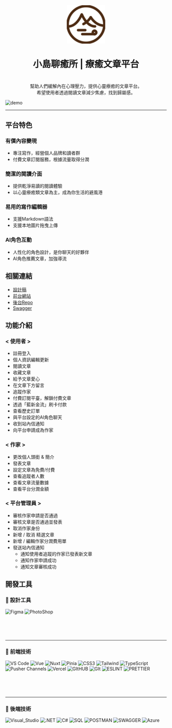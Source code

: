 

<div align="center" style="margin-bottom: 40px">
<img width="120" src="https://raw.githubusercontent.com/TeamRocket12th/Island-of-Healing/dev/public/logo-web.svg" alt="logo">
<h1 align="center">小島聊癒所 | 療癒文章平台</h1> 
</div>

<p align="center">
幫助人們緩解內在心理壓力，提供心靈療癒的文章平台。 </br>
希望使用者透過閱讀文章減少焦慮，找到歸屬感。
</p>

<img alt="demo" src="https://i.imgur.com/HqsSUVN.png"/>



---

## 平台特色

### 有價內容變現
  - 專注寫作，經營個人品牌和讀者群
  - 付費文章訂閱服務，根據流量取得分潤

### 簡潔的閱讀介面
- 提供乾淨易讀的閱讀體驗
- 以心靈療癒類文章為主，成為你生活的避風港

### 易用的寫作編輯器
- 支援Markdown語法
- 支援本地圖片拖曳上傳

### AI角色互動
- 人性化的角色設計，是你聊天的好夥伴
- AI角色推薦文章，加強導流


## 相關連結
- [設計稿](https://www.figma.com/file/HC1yylX1rxo1izrzBN1bsm/%E5%B0%8F%E5%B3%B6%E8%81%8A%E7%99%92%E6%89%80?node-id=1%3A4&mode=dev)
- [前台網站](https://island-of-healing.vercel.app/)
- [後台Repo](https://github.com/TeamRocket12th/Island-Of-Healing-BackStage)
- [Swagger](https://islandofhealing.rocket-coding.com/swagger/index.html?url=/swagger/v1/swagger.json#/AdministratorSystem)


## 功能介紹
### < 使用者 >
- 註冊登入
- 個人資訊編輯更新
- 閱讀文章
- 收藏文章
- 給予文章愛心
- 在文章下方留言
- 追蹤作家
- 付費訂閱平臺，解鎖付費文章
- 透過「藍新金流」刷卡付款
- 查看歷史訂單
- 與平台設定的AI角色聊天
- 收到站內信通知
- 向平台申請成為作家


### < 作家 >
- 更改個人頭銜 & 簡介
- 發表文章
- 設定文章為免費/付費
- 查看追蹤者人數
- 查看文章流量數據
- 查看平台分潤金額

### < 平台管理員 >
- 審核作家申請是否通過
- 審核文章是否通過並發表
- 取消作家身份
- 新增 / 取消 精選文章
- 新增 / 編輯作家分潤費用單
- 發送站內信通知
  - 通知使用者追蹤的作家已發表新文章
  - 通知作家申請成功
  - 通知文章審核成功

## 開發工具

<h3>📙 設計工具</h3>
<p style="margin-bottom: 80px">
 <img alt="Figma" src="https://img.shields.io/badge/Figma-F24E1E?style=for-the-badge&logo=figma&logoColor=white" />
 <img alt="PhotoShop" src="https://img.shields.io/badge/Adobe%20Photoshop-31A8FF?style=for-the-badge&logo=Adobe%20Photoshop&logoColor=black"/>
</p>

---
<h3>📗 前端技術</h3>

<p style="margin-bottom: 80px">
  <img alt="VS Code" src="https://img.shields.io/badge/Visual_Studio_Code-0078D4?style=for-the-badge&logo=visual%20studio%20code&logoColor=white" />
   <img alt="Vue" src="https://img.shields.io/badge/Vue%20js-35495E?style=for-the-badge&logo=vuedotjs&logoColor=4FC08D"/>
    <img alt="Nuxt" src="https://img.shields.io/badge/nuxt%20js-00C58E?style=for-the-badge&logo=nuxtdotjs&logoColor=white"/>
    <img alt="Pinia" src="https://img.shields.io/badge/Pinia-fcda7e?style=for-the-badge&logo=pinia&logoColor=white"/>
   <img alt="CSS3" src="https://img.shields.io/badge/CSS3-1572B6?style=for-the-badge&logo=css3&logoColor=white" />
  <img alt="Tailwind" src="https://img.shields.io/badge/Tailwind_CSS-38B2AC?style=for-the-badge&logo=tailwind-css&logoColor=white" />
  <img alt="TypeScript" src="https://img.shields.io/badge/TypeScript-007ACC?style=for-the-badge&logo=typescript&logoColor=white" />
  <img alt="Pusher Channels" src="https://img.shields.io/badge/Pusher_Channels-%23300D4F?style=for-the-badge&logo=Pusher&logoColor=white"/>
  <img alt="Vercel" src="https://img.shields.io/badge/Vercel-000000?style=for-the-badge&logo=vercel&logoColor=white" />
    <img alt="GItHUB" src="https://img.shields.io/badge/GitHub-100000?style=for-the-badge&logo=github&logoColor=white" />
        <img alt="GIt" src="https://img.shields.io/badge/GIT-E44C30?style=for-the-badge&logo=git&logoColor=white" />
    <img alt="ESLINT" src="https://img.shields.io/badge/eslint-3A33D1?style=for-the-badge&logo=eslint&logoColor=white" />
  <img alt="PRETTIER" src="https://img.shields.io/badge/prettier-1A2C34?style=for-the-badge&logo=prettier&logoColor=F7BA3E" />
</p>

---
<h3>📘 後端技術</h3>

<p>
  <img alt="Visual_Studio" src="https://img.shields.io/badge/Visual_Studio-5C2D91?style=for-the-badge&logo=visual%20studio&logoColor=white" />
  <img alt=".NET" src="https://img.shields.io/badge/.NET-512BD4?style=for-the-badge&logo=dotnet&logoColor=white" />
  <img alt="C#" src="https://img.shields.io/badge/C%23-239120?style=for-the-badge&logo=c-sharp&logoColor=white" />
  <img alt="SQL" src="https://img.shields.io/badge/Microsoft%20SQL%20Server-CC2927?style=for-the-badge&logo=microsoft%20sql%20server&logoColor=white" />
  <img alt="POSTMAN" src="https://img.shields.io/badge/Postman-FF6C37?style=for-the-badge&logo=Postman&logoColor=white" />
  <img alt="SWAGGER" src="https://img.shields.io/badge/Swagger-85EA2D?style=for-the-badge&logo=Swagger&logoColor=white" />
  <img alt="Azure" src="https://img.shields.io/badge/microsoft%20azure-0089D6?style=for-the-badge&logo=microsoft-azure&logoColor=white" />
</p>